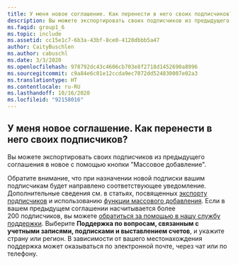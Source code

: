 ```yaml
---
title: У меня новое соглашение. Как перенести в него своих подписчиков?
description: Вы можете экспортировать своих подписчиков из предыдущего соглашения в новое с помощью кнопки "Массовое добавление". Обратите внимание, что...
ms.faqid: group1_6
ms.topic: include
ms.assetid: cc15e1c7-6b3a-43bf-8ce0-4120dbbb5a47
author: CaityBuschlen
ms.author: cabuschl
ms.date: 3/3/2020
ms.openlocfilehash: 978792dc43c4606cb703e8f2718d1452690a8996
ms.sourcegitcommit: c9a84e6c01e12ccda9ec7072dd524830007e02a3
ms.translationtype: HT
ms.contentlocale: ru-RU
ms.lasthandoff: 10/16/2020
ms.locfileid: "92158016"
---
```

## <a name="i-have-a-new-agreement--how-do-i-move-my-subscribers"></a>У меня новое соглашение.  Как перенести в него своих подписчиков?

Вы можете экспортировать своих подписчиков из предыдущего соглашения в новое с помощью кнопки "Массовое добавление".

Обратите внимание, что при назначении новой подписки вашим подписчикам будет направлено соответствующее уведомление. Дополнительные сведения см. в статьях, посвященных [экспорту подписчиков](../../../../exporting-subscriptions.md) и использованию [функции массового добавления](../../../../assign-license-bulk.md). Если в вашем предыдущем соглашении насчитывается более 200 подписчиков, вы можете [обратиться за помощью в нашу службу поддержки](https://visualstudio.microsoft.com/subscriptions/support/#talktous). Выберите **Поддержка по вопросам, связанным с учетными записями, подписками и выставлением счетов**, и укажите страну или регион. В зависимости от вашего местонахождения поддержка может оказываться по электронной почте, через чат или по телефону.